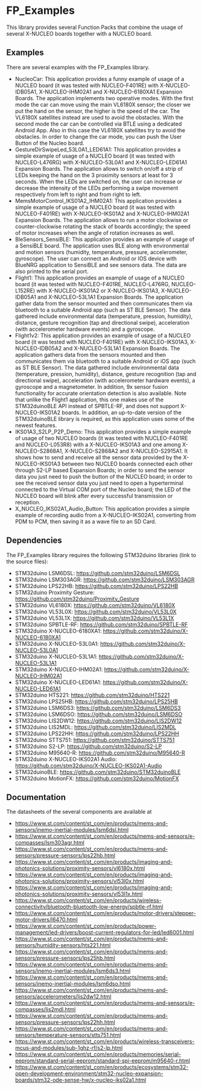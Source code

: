# FP_Examples

This library provides several Function Packs that combine the usage of several X-NUCLEO boards together with a NUCLEO board.

## Examples

There are several examples with the FP_Examples library.
* NucleoCar: This application provides a funny example of usage of a NUCLEO board (it was tested with NUCLEO-F401RE) with 
X-NUCLEO-IDB05A1, X-NUCLEO-IHM02A1 and X-NUCLEO-6180XA1 Expansion Boards. The application implements two operative modes. With the 
first mode the car can move using the main VL6180X sensor; the closer we put the hand on the sensor, the higher is the speed of the car. 
The VL6180X satellites instead are used to avoid the obstacles. With the second mode the car can be controlled via BTLE using a dedicated 
Android App. Also in this case the VL6180X satellites try to avoid the obstacles. In order to change the car mode, you can push the User 
Button of the Nucleo board.
* GestureDirSwipeLed_53L0A1_LED61A1: This application provides a simple example of usage of a NUCLEO board (it was tested with NUCLEO-L476RG) 
with X-NUCLEO-53L0A1 and X-NUCLEO-LED61A1 Expansion Boards. The application allows to switch on/off a strip of LEDs keeping the hand on the 3
proximity sensors at least for 3 seconds. When the LEDs are switched on, the user can increase or decrease the intensity of the LEDs performing
a swipe movement respectively from left to right and from right to left.
* MemsMotorControl_IKS01A2_IHM02A1: This application provides a simple example of usage of a NUCLEO board (it was tested with NUCLEO-F401RE) 
with X-NUCLEO-IKS01A2 and X-NUCLEO-IHM02A1 Expansion Boards. The application allows to run a motor clockwise or counter-clockwise rotating the 
stack of boards accordingly; the speed of motor increases when the angle of rotation increases as well. 
* BleSensors_SensiBLE: This application provides an example of usage of a SensiBLE board. The application uses BLE along with environmental and 
motion sensors (humidity, temperature, pressure, accelerometer, gyroscope). The user can connect an Android or IOS device with BlueNRG application 
to SensiBLE and see sensors data. The data are also printed to the serial port.
* Flight1: This application provides an example of usage of a NUCLEO board (it was tested with NUCLEO-F401RE, NUCLEO-L476RG, NUCLEO-L152RE) with
X-NUCLEO-IKS01A2 or X-NUCLEO-IKS01A3, X-NUCLEO-IDB05A1 and X-NUCLEO-53L1A1 Expansion Boards. The application gather data from the sensor mounted and then communicates
them via bluetooth to a suitable Android app (such as ST BLE Sensor). The data gathered include environmental data (temperature, pression, humidity), 
distance, gesture recognition (tap and directional swipe), acceleration (with accelerometer hardware events) and a gyroscope.
* Flight1v2: This application provides an example of usage of a NUCLEO board (it was tested with NUCLEO-F401RE) with
X-NUCLEO-IKS01A3, X-NUCLEO-IDB05A2 and X-NUCLEO-53L1A1 Expansion Boards. The application gathers data from the sensors mounted and then communicates
them via bluetooth to a suitable Android or iOS app (such as ST BLE Sensor). The data gathered include environmental data (temperature, pression, humidity), 
distance, gesture recognition (tap and directional swipe), acceleration (with accelerometer hardware events), a gyroscope and a magnetometer. In addition, 9x sensor fusion functionality for accurate orientation detection is also available. Note that
unlike the Flight1 application, this one makes use of the STM32duinoBLE API instead of SPBTLE-RF, and does not support X-NUCLEO-IKS01A2 boards. In addition, an up-to-date version of the STM32duinoBLE library is required, as this application uses some of the newest features.
* IKS01A3_S2LP_P2P_Demo: This application provides a simple example of usage of two NUCLEO boards (it was tested with NUCLEO-F401RE and NUCLEO-L053R8) 
with a X-NUCLEO-IKS01A3 and one among X-NUCLEO-S2868A1, X-NUCLEO-S2868A2 and X-NUCLEO-S2915A1. It shows how to send and receive all the sensor data 
provided by the X-NUCLEO-IKS01A3 between two NUCLEO boards connected each other through S2-LP based Expansion Boards; in order to send the sensor data 
you just need to push the button of the NUCLEO board; in order to see the received sensor data you just need to open a hyperterminal connected to 
the Virtual COM port of the Nucleo board; the LED of the NUCLEO board will blink after every successful transmission or reception.
* X_NUCLEO_IKS02A1_Audio_Button: This application provides a simple example of recording audio from a X-NUCLEO-IKS02A1, converting from PDM to PCM, then saving it as a wave file to an SD Card. 

## Dependencies

The FP_Examples library requires the following STM32duino libraries (link to the source files):

* STM32duino LSM6DSL: https://github.com/stm32duino/LSM6DSL
* STM32duino LSM303AGR: https://github.com/stm32duino/LSM303AGR
* STM32duino LPS22HB: https://github.com/stm32duino/LPS22HB
* STM32duino Proximity Gesture: https://github.com/stm32duino/Proximity_Gesture
* STM32duino VL6180X: https://github.com/stm32duino/VL6180X
* STM32duino VL53L0X: https://github.com/stm32duino/VL53L0X
* STM32duino VL53L1X: https://github.com/stm32duino/VL53L1X
* STM32duino SPBTLE-RF: https://github.com/stm32duino/SPBTLE-RF
* STM32duino X-NUCLEO-6180XA1: https://github.com/stm32duino/X-NUCLEO-6180XA1
* STM32duino X-NUCLEO-53L0A1: https://github.com/stm32duino/X-NUCLEO-53L0A1
* STM32duino X-NUCLEO-53L1A1: https://github.com/stm32duino/X-NUCLEO-53L1A1
* STM32duino X-NUCLEO-IHM02A1: https://github.com/stm32duino/X-NUCLEO-IHM02A1
* STM32duino X-NUCLEO-LED61A1: https://github.com/stm32duino/X-NUCLEO-LED61A1
* STM32duino HTS221: https://github.com/stm32duino/HTS221
* STM32duino LPS25HB: https://github.com/stm32duino/LPS25HB
* STM32duino LSM6DS3: https://github.com/stm32duino/LSM6DS3
* STM32duino LSM6DSO: https://github.com/stm32duino/LSM6DSO
* STM32duino LIS2DW12: https://github.com/stm32duino/LIS2DW12
* STM32duino LIS2MDL: https://github.com/stm32duino/LIS2MDL
* STM32duino LPS22HH: https://github.com/stm32duino/LPS22HH
* STM32duino STTS751: https://github.com/stm32duino/STTS751
* STM32duino S2-LP: https://github.com/stm32duino/S2-LP
* STM32duino M95640-R: https://github.com/stm32duino/M95640-R
* STM32duino X-NUCLEO-IKS02A1 Audio: https://github.com/stm32duino/X-NUCLEO-IKS02A1-Audio
* STM32duinoBLE: https://github.com/stm32duino/STM32duinoBLE
* STM32duino MotionFX: https://github.com/stm32duino/MotionFX

## Documentation

The datasheets of the several components are available at  
 * https://www.st.com/content/st_com/en/products/mems-and-sensors/inemo-inertial-modules/lsm6dsl.html
 * https://www.st.com/content/st_com/en/products/mems-and-sensors/e-compasses/lsm303agr.html
 * https://www.st.com/content/st_com/en/products/mems-and-sensors/pressure-sensors/lps22hb.html
 * https://www.st.com/content/st_com/en/products/imaging-and-photonics-solutions/proximity-sensors/vl6180x.html
 * https://www.st.com/content/st_com/en/products/imaging-and-photonics-solutions/proximity-sensors/vl53l0x.html
 * https://www.st.com/content/st_com/en/products/imaging-and-photonics-solutions/proximity-sensors/vl53l1x.html
 * https://www.st.com/content/st_com/en/products/wireless-connectivity/bluetooth-bluetooth-low-energy/spbtle-rf.html
 * https://www.st.com/content/st_com/en/products/motor-drivers/stepper-motor-drivers/l6470.html
 * https://www.st.com/content/st_com/en/products/power-management/led-drivers/boost-current-regulators-for-led/led6001.html
 * https://www.st.com/content/st_com/en/products/mems-and-sensors/humidity-sensors/hts221.html
 * https://www.st.com/content/st_com/en/products/mems-and-sensors/pressure-sensors/lps25hb.html
 * https://www.st.com/content/st_com/en/products/mems-and-sensors/inemo-inertial-modules/lsm6ds3.html
 * https://www.st.com/content/st_com/en/products/mems-and-sensors/inemo-inertial-modules/lsm6dso.html
 * https://www.st.com/content/st_com/en/products/mems-and-sensors/accelerometers/lis2dw12.html
 * https://www.st.com/content/st_com/en/products/mems-and-sensors/e-compasses/lis2mdl.html
 * https://www.st.com/content/st_com/en/products/mems-and-sensors/pressure-sensors/lps22hh.html
 * https://www.st.com/content/st_com/en/products/mems-and-sensors/temperature-sensors/stts751.html
 * https://www.st.com/content/st_com/en/products/wireless-transceivers-mcus-and-modules/sub-1ghz-rf/s2-lp.html
 * https://www.st.com/content/st_com/en/products/memories/serial-eeprom/standard-serial-eeprom/standard-spi-eeprom/m95640-r.html
 * https://www.st.com/content/st_com/en/products/ecosystems/stm32-open-development-environment/stm32-nucleo-expansion-boards/stm32-ode-sense-hw/x-nucleo-iks02a1.html




